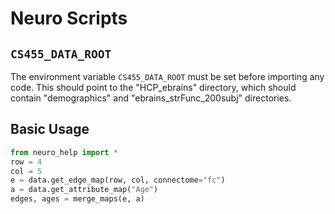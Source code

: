 # Neuro Scripts
## `CS455_DATA_ROOT`
The environment variable `CS455_DATA_ROOT` must be set before importing any code. This should point to the "HCP\_ebrains" directory, which should contain "demographics" and "ebrains\_strFunc\_200subj" directories.


## Basic Usage
```python
from neuro_help import *
row = 4
col = 5
e = data.get_edge_map(row, col, connectome="fc")
a = data.get_attribute_map("Age")
edges, ages = merge_maps(e, a)
```
